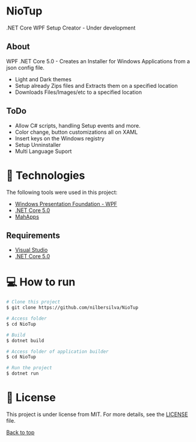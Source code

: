 # NioTup
.NET Core WPF Setup Creator - Under development

## About
WPF .NET Core 5.0 - Creates an Installer for Windows Applications from a json config file.

- Light and Dark themes
- Setup already Zips files and Extracts them on a specified location
- Downloads Files/Images/etc to a specified location

## ToDo
- Allow C# scripts, handling Setup events and more.
- Color change, button customizations all on XAML
- Insert keys on the Windows registry
- Setup Unninstaller
- Multi Language Suport

# :rocket: Technologies

The following tools were used in this project:

- [Windows Presentation Foundation - WPF](https://docs.microsoft.com/en-us/visualstudio/designers/getting-started-with-wpf?view=vs-2019)
- [.NET Core 5.0](https://dotnet.microsoft.com/download/dotnet/5.0)
- [MahApps](https://mahapps.com)

## Requirements

- [Visual Studio](https://visualstudio.microsoft.com)
- [.NET Core 5.0](https://dotnet.microsoft.com/download/dotnet/5.0)

# :computer: How to run

```bash
# Clone this project
$ git clone https://github.com/nilbersilva/NioTup

# Access folder
$ cd NioTup

# Build
$ dotnet build

# Access folder of application builder
$ cd NioTup

# Run the project
$ dotnet run
```

# :page_facing_up: License


This project is under license from MIT. For more details, see the [LICENSE](https://github.com/nilbersilva/WPFGitHubExplorer/blob/main/LICENSE) file.

<a href="#top">Back to top</a>
